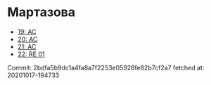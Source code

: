 # Мартазова
- [19: AC](19.md)
- [20: AC](20.md)
- [21: AC](21.md)
- [22: RE 01](22.md)

Commit: 2bdfa5b9dc1a4fa8a7f2253e05928fe82b7cf2a7
 fetched at: 20201017-194733
